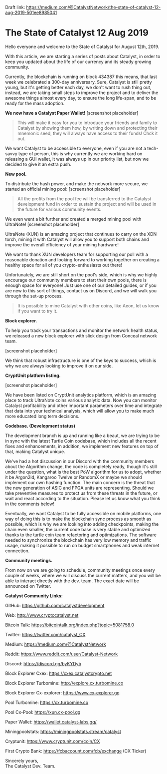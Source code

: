 Draft link: https://medium.com/@CatalystNetwork/the-state-of-catalyst-12-aug-2019-501ee8985041

# The State of Catalyst 12 Aug 2019

Hello everyone and welcome to the State of Catalyst for August 12th, 2019.

With this article, we are starting a series of posts about Catalyst, in order to keep you updated about the life of our currency and its steady growing community.

Currently, the blockchain is running on block 434387 this means, that last week we celebrated a 300-day anniversary. Sure, Catalyst is still pretty young, but it's getting better each day, we don't want to rush thing out, instead, we are taking small steps to improve the project and to deliver the awesome things almost every day, to ensure the long life-span, and to be ready for the mass adoption.

**We now have a Catalyst Paper Wallet!**
[screenshot placeholder]

> This will make it easy for you to introduce your friends and family to Catalyst by showing them how, by writing down and protecting their mnemonic seed, they will always have access to their funds! Chck it out.

We want Catalyst to be accessible to everyone, even if you are not a tech-savvy type of person, this is why currently we are working hard on releasing a GUI wallet, it was always up in our priority list, but now we decided to give it an extra push.

**New pool.**

To distribute the hash power, and make the network more secure, we started an official mining pool:
[screenshot placeholder]

> All the profits from the pool fee will be transferred to the Catalyst development fund in order to sustain the project and will be used in the future for various community events.

We even went a bit further and created a merged mining pool with UltraNote!
[screenshot placeholder]

UltraNote (XUN) is an amazing project that continues to carry on the XDN torch, mining it with Catalyst will allow you to support both chains and improve the overall efficiency of your mining hardware!

We want to thank XUN developers team for supporting our poll with a reasonable donation and looking forward to working together on creating a healthy space for all of you crypto-enthusiasts out there!

Unfortunately, we are still short on the pool's side, which is why we highly encourage our community members to start their own pools, there is enough space for everyone! Just use one of our detailed guides, or if you are new to this sort of things, contact us on Discord, and we will walk you through the set-up process.

> It is possible to mine Catalyst with other coins, like Aeon, let us know if you want to try it.

**Block explorer.**

To help you track your transactions and monitor the network health status, we released a new block explorer with slick design from Conceal network team.

[screenshot placeholder]

We think that robust infrastructure is one of the keys to success, which is why we are always looking to improve it on our side.

**CryptUnit platform listing.**

[screenshot placeholder]

We have been listed on CryptUnit analytics platform, which is an amazing place to track UltraNote coins various analytic data. Now you can monitor Catalyst profitability and other important parameters over time and integrate that data into your technical analysis, which will allow you to make much more educated long term decisions.

**Codebase. (Development status)**

The development branch is up and running like a beaut, we are trying to be in sync with the latest Turtle Coin codebase, which includes all the recent fixes and enhancements, in addition, we implement new features on top of that, making Catalyst unique.

We've had a hot discussion in our Discord with the community members about the Algorithm change, the code is completely ready, though it's still under the question, what is the best PoW algorithm for us to adopt, whether it be Argon2id, Kangaroo Twelve or RandomX or maybe we should implement our own hashing function. The main concern is the threat that the new generation of ASIC and FPGA units are representing. Should we take preventive measures to protect us from these threats in the future, or wait and react according to the situation. Please let us know what you think in the comments below!

Eventually, we want Catalyst to be fully accessible on mobile platforms, one way of doing this is to make the blockchain sync process as smooth as possible, which is why we are looking into adding checkpoints, making the chain even smaller, the current code base is very stable and optimized thanks to the turtle coin team refactoring and optimizations. The software needed to synchronize the blockchain has very low memory and traffic usage, making it possible to run on budget smartphones and weak internet connection.

**Community meetings.**

From now on we are going to schedule, community meetings once every couple of weeks, where we will discuss the current matters, and you will be able to interact directly with the dev. team. The exact date will be announced on Twitter.

**Catalyst Community Links:**

GitHub: https://github.com/catalystdevelopment

Web: http://www.cryptocatalyst.net

Bitcoin Talk: https://bitcointalk.org/index.php?topic=5081758.0

Twitter: https://twitter.com/catalyst_CX

Medium: https://medium.com/@CatalystNetwork

Reddit: https://www.reddit.com/user/Catalyst-Network

Discord: https://discord.gg/byKYDyb

Block Explorer Cxex: https://cxex.catalystcrypto.net

Block Explorer Turbomine: http://explore.cx.turbomine.co

Block Explorer Cx-explorer: https://www.cx-explorer.gq

Pool Turbomine: https://cx.turbomine.co

Pool Cx-Pool: https://xun.cx-pool.gq

Paper Wallet: https://wallet.catalyst-labs.gq/

Miningpoolstats: https://miningpoolstats.stream/catalyst

Cryptunit: https://www.cryptunit.com/coin/CX

First Crypto Bank: https://fcbaccount.com/fcb/exchange (CX Ticker)


Sincerely yours,<br> 
The Catalyst Dev. Team.

